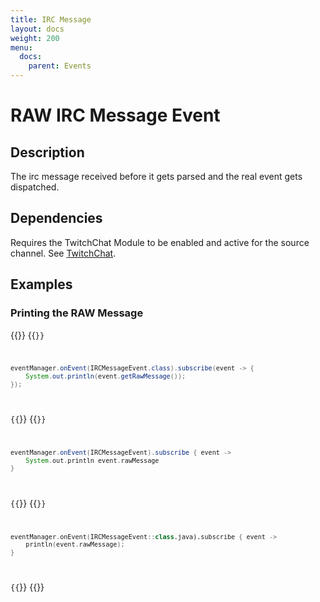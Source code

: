 ```yaml
---
title: IRC Message
layout: docs
weight: 200
menu: 
  docs:
    parent: Events
---
```


# RAW IRC Message Event

## Description

The irc message received before it gets parsed and the real event gets dispatched.

## Dependencies

Requires the TwitchChat Module to be enabled and active for the source channel. See [TwitchChat](../../chat).

## Examples

### Printing the RAW Message

{{<codeblocks>}}
{{<code Java>}}
```java
eventManager.onEvent(IRCMessageEvent.class).subscribe(event -> {
	System.out.println(event.getRawMessage());
});
```
{{</code>}}
{{<code Groovy>}}
```groovy
eventManager.onEvent(IRCMessageEvent).subscribe { event ->
	System.out.println event.rawMessage
}
```
{{</code>}}
{{<code Kotlin>}}
```kotlin
eventManager.onEvent(IRCMessageEvent::class.java).subscribe { event ->
	println(event.rawMessage);
}
```
{{</code>}}
{{</codeblocks>}}
